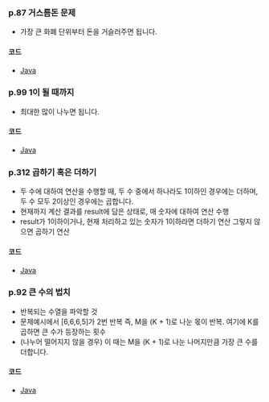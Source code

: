 ### p.87 거스름돈 문제

- 가장 큰 화폐 단위부터 돈을 거슬러주면 됩니다.

#### 코드

- [Java](https://github.com/azurealstn/coding-test/blob/master/greedy/Money.java)

### p.99 1이 될 때까지

- 최대한 많이 나누면 됩니다.

#### 코드

- [Java](https://github.com/azurealstn/coding-test/blob/master/greedy/One.java)

### p.312 곱하기 혹은 더하기

- 두 수에 대하여 연산을 수행할 때, 두 수 중에서 하나라도 1이하인 경우에는 더하며, 두 수 모두 2이상인 경우에는 곱합니다.
- 현재까지 계산 결과를 result에 담은 상태로, 매 숫자에 대하여 연산 수행
- result가 1이하이거나, 현재 처리하고 있는 숫자가 1이하라면 더하기 연산 그렇지 않으면 곱하기 연산

#### 코드

- [Java](https://github.com/azurealstn/coding-test/blob/master/greedy/MulPlus.java)

### p.92 큰 수의 법치

- 반복되는 수열을 파악할 것
- 문제예시에서 [6,6,6,5]가 2번 반복 즉, M을 (K + 1)로 나눈 몫이 반복. 여기에 K를 곱하면 큰 수가 등장하는 횟수
- (나누어 떨어지지 않을 경우) 이 때는 M을 (K + 1)로 나눈 나머지만큼 가장 큰 수를 더합니다.

#### 코드

- [Java](https://github.com/azurealstn/coding-test/blob/master/greedy/92.java)

